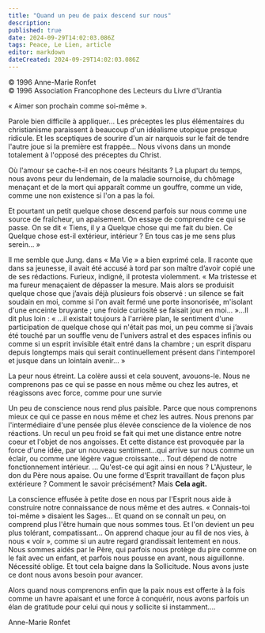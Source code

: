 ```yaml
---
title: "Quand un peu de paix descend sur nous"
description: 
published: true
date: 2024-09-29T14:02:03.086Z
tags: Peace, Le Lien, article
editor: markdown
dateCreated: 2024-09-29T14:02:03.086Z
---
```


<p class="v-card v-sheet theme--light grey lighten-3 px-2">© 1996 Anne-Marie Ronfet<br>© 1996 Association Francophone des Lecteurs du Livre d'Urantia</p>

« Aimer son prochain comme soi-même ».

Parole bien difficile à appliquer... Les préceptes les plus élémentaires du christianisme paraissent à beaucoup d'un idéalisme utopique presque ridicule. Et les sceptiques de sourire d'un air narquois sur le fait de tendre l'autre joue si la première est frappée... Nous vivons dans un monde totalement à l'opposé des préceptes du Christ.

Où l'amour se cache-t-il en nos coeurs hésitants ? La plupart du temps, nous avons peur du lendemain, de la maladie sournoise, du chômage menaçant et de la mort qui apparaît comme un gouffre, comme un vide, comme une non existence si l'on a pas la foi.

Et pourtant un petit quelque chose descend parfois sur nous comme une source de fraîcheur, un apaisement. On essaye de comprendre ce qui se passe. On se dit « Tiens, il y a Quelque chose qui me fait du bien. Ce Quelque chose est-il extérieur, intérieur ? En tous cas je me sens plus serein... »

Il me semble que Jung. dans « Ma Vie » a bien exprimé cela. Il raconte que dans sa jeunesse, il avait été accusé à tord par son maître d’avoir copié une de ses rédactions. Furieux, indigné, il protesta violemment. « Ma tristesse et ma fureur menaçaient de dépasser la mesure. Mais alors se produisit quelque chose que j’avais déjà plusieurs fois observé : un silence se fait soudain en moi, comme si l'on avait fermé une porte insonorisée, m'isolant d'une enceinte bruyante ; une froide curiosité se faisait jour en moi... »...Il dit plus loin : « ...il existait toujours à l'arrière plan, le sentiment d'une participation de quelque chose qui n'était pas moi, un peu comme si j’avais été touché par un souffle venu de l'univers astral et des espaces infinis ou comme si un esprit invisible était entré dans la chambre ; un esprit disparu depuis longtemps mais qui serait continuellement présent dans l'intemporel et jusque dans un lointain avenir... »

La peur nous étreint. La colère aussi et cela souvent, avouons-le. Nous ne comprenons pas ce qui se passe en nous même ou chez les autres, et réagissons avec force, comme pour une survie

Un peu de conscience nous rend plus paisible. Parce que nous comprenons mieux ce qui ce passe en nous même et chez les autres. Nous prenons par l'intermédiaire d'une pensée plus élevée conscience de la violence de nos réactions. Un recul un peu froid se fait qui met une distance entre notre coeur et l'objet de nos angoisses. Et cette distance est provoquée par la force d'une idée, par un nouveau sentiment...qui arrive sur nous comme un éclair, ou comme une légère vague croissante... Tout dépend de notre fonctionnement intérieur. ... Qu'est-ce qui agit ainsi en nous ? L'Ajusteur, le don du Père nous apaise. Ou une forme d'Esprit travaillant de façon plus extérieure ? Comment le savoir précisément? Mais **Cela agit.**

La conscience effusée à petite dose en nous par l'Esprit nous aide à construire notre connaissance de nous même et des autres. « Connais-toi toi-même » disaient les Sages... Et quand on se connaît un peu, on comprend plus l'être humain que nous sommes tous. Et l'on devient un peu plus tolérant, compatissant... On apprend chaque jour au fil de nos vies, à nous « voir », comme si un autre regard grandissait lentement en nous. Nous sommes aidés par le Père, qui parfois nous protège du pire comme on le fait avec un enfant, et parfois nous pousse en avant, nous aiguillonne. Nécessité oblige. Et tout cela baigne dans la Sollicitude. Nous avons juste ce dont nous avons besoin pour avancer.

Alors quand nous comprenons enfin que la paix nous est offerte à la fois comme un havre apaisant et une force à conquérir, nous avons parfois un élan de gratitude pour celui qui nous y sollicite si instamment....

Anne-Marie Ronfet